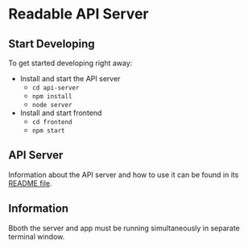 # Readable API Server

## Start Developing

To get started developing right away:

* Install and start the API server
    - `cd api-server`
    - `npm install`
    - `node server`
* Install and start frontend
    - `cd frontend`
    - `npm start`

## API Server

Information about the API server and how to use it can be found in its [README file](api-server/README.md).

## Information

Bboth the server and app must be running simultaneously in separate terminal window.